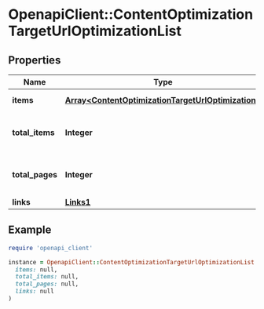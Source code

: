 # OpenapiClient::ContentOptimizationTargetUrlOptimizationList

## Properties

| Name | Type | Description | Notes |
| ---- | ---- | ----------- | ----- |
| **items** | [**Array&lt;ContentOptimizationTargetUrlOptimization&gt;**](ContentOptimizationTargetUrlOptimization.md) | Set of items. |  |
| **total_items** | **Integer** | Total number of items in result set. |  |
| **total_pages** | **Integer** | Total number of pages in result set. |  |
| **links** | [**Links1**](Links1.md) |  | [optional] |

## Example

```ruby
require 'openapi_client'

instance = OpenapiClient::ContentOptimizationTargetUrlOptimizationList.new(
  items: null,
  total_items: null,
  total_pages: null,
  links: null
)
```

